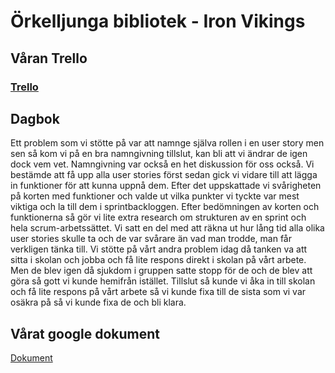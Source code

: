 # Örkelljunga bibliotek - Iron Vikings


## Våran Trello

### [Trello](https://trello.com/b/vMdYu8fw/ironvikings)


## Dagbok

Ett problem som vi stötte på var att namnge själva rollen i en user story men sen så kom vi på en bra namngivning tillslut, kan bli att vi ändrar de igen dock vem vet.
Namngivning var också en het diskussion för oss också.
Vi bestämde att få upp alla user stories först sedan gick vi vidare till att lägga in funktioner för att kunna uppnå dem. Efter det uppskattade vi svårigheten på korten med funktioner och valde ut vilka punkter vi tyckte var mest viktiga och la till dem i sprintbackloggen. 
Efter bedömningen av korten och funktionerna så gör vi lite extra research om strukturen av en sprint och hela scrum-arbetssättet. 
Vi satt en del med att räkna ut hur lång tid alla olika user stories skulle ta och de var svårare än vad man trodde, man får verkligen tänka till.
Vi stötte på vårt andra problem idag då tanken va att sitta i skolan och jobba och få lite respons direkt i skolan på vårt arbete. 
Men de blev igen då sjukdom i gruppen satte stopp för de och de blev att göra så gott vi kunde hemifrån istället.
Tillslut så kunde vi åka in till skolan och få lite respons på vårt arbete så vi kunde fixa till de sista som vi var osäkra på så vi kunde fixa de och bli klara.





## Vårat google dokument
[Dokument](https://docs.google.com/document/d/1aVRjN0pHVLcREB2GtDlpPt4brY6-rPQ-WKAyhdoB7qs/edit?usp=sharing)



